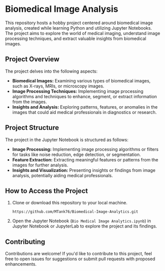 # Biomedical Image Analysis

This repository hosts a hobby project centered around biomedical image analysis, created while learning Python and utilizing Jupyter Notebooks. The project aims to explore the world of medical imaging, understand image processing techniques, and extract valuable insights from biomedical images.

## Project Overview

The project delves into the following aspects:

- **Biomedical Images:** Examining various types of biomedical images, such as X-rays, MRIs, or microscopy images.
- **Image Processing Techniques:** Implementing image processing algorithms and techniques to enhance, segment, or extract information from the images.
- **Insights and Analysis:** Exploring patterns, features, or anomalies in the images that could aid medical professionals in diagnostics or research.

## Project Structure

The project in the Jupyter Notebook is structured as follows:

- **Image Processing:** Implementing image processing algorithms or filters for tasks like noise reduction, edge detection, or segmentation.
- **Feature Extraction:** Extracting meaningful features or patterns from the images for further analysis.
- **Insights and Visualization:** Presenting insights or findings from image analysis, potentially aiding medical professionals.

## How to Access the Project

1. Clone or download this repository to your local machine.
   ```
   https://github.com/MTank76/Biomedical-Image-Analytics.git
   ```
3. Open the Jupyter Notebook (`Bio Medical Image Analytics.ipynb`) in Jupyter Notebook or JupyterLab to explore the project and its findings.
   
## Contributing

Contributions are welcome! If you'd like to contribute to this project, feel free to open issues for suggestions or submit pull requests with proposed enhancements.


